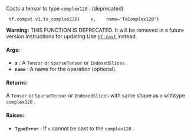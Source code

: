 Casts a tensor to type  `complex128` . (deprecated)

```
 tf.compat.v1.to_complex128(    x,    name='ToComplex128') 
```


**Warning:**  THIS FUNCTION IS DEPRECATED. It will be removed in a future version.Instructions for updating:Use [ `tf.cast` ](https://tensorflow.google.cn/api_docs/python/tf/dtypes/cast) instead.


#### Args:
- **`x`** : A  `Tensor`  or  `SparseTensor`  or  `IndexedSlices` .
- **`name`** : A name for the operation (optional).


#### Returns:
A  `Tensor`  or  `SparseTensor`  or  `IndexedSlices`  with same shape as  `x`  withtype  `complex128` .

#### Raises:
- **`TypeError`** : If  `x`  cannot be cast to the  `complex128` .
